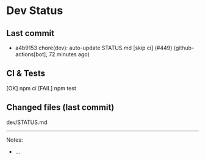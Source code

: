 # Dev Status

## Last commit
- a4b9153 chore(dev): auto-update STATUS.md [skip ci] (#449) (github-actions[bot], 72 minutes ago)
## CI & Tests
[OK] npm ci
[FAIL] npm test

## Changed files (last commit)
dev/STATUS.md

---
Notes:
- ...
